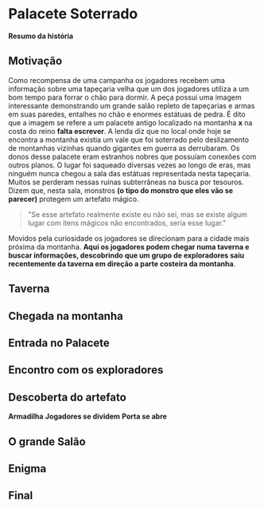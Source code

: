 # Palacete Soterrado

**Resumo da história**


Motivação
---
Como recompensa de uma campanha os jogadores recebem uma informação sobre uma tapeçaria velha que um dos jogadores utiliza a um bom tempo para forrar o chão para dormir.  A peça possui uma imagem interessante demonstrando um grande salão repleto de tapeçarias e armas em suas paredes, entalhes no chão e enormes estátuas de pedra.
É dito que a imagem se refere a um palacete antigo localizado na montanha **x** na costa do reino **falta escrever**. A lenda diz que no local onde hoje se encontra a montanha existia um vale que foi soterrado pelo deslizamento de montanhas vizinhas quando gigantes em guerra as derrubaram.
Os donos desse palacete eram estranhos nobres que possuíam conexões com outros planos. O lugar foi saqueado diversas vezes ao longo de eras, mas ninguém nunca chegou a sala das estátuas representada nesta tapeçaria.
Muitos se perderam nessas ruínas subterrâneas na busca por tesouros. 
Dizem que, nesta sala, monstros **(o tipo do monstro que eles vão se parecer)**  protegem um artefato mágico. 

>"Se esse artefato realmente existe eu não sei, mas se existe algum lugar com itens mágicos não encontrados, seria esse lugar."



Movidos pela curiosidade os jogadores se direcionam para a cidade mais próxima da montanha.
**Aqui os jogadores podem chegar numa taverna e buscar informações, descobrindo que um grupo de exploradores saiu recentemente da taverna em direção a parte costeira da montanha**.

Taverna
---

Chegada na montanha
---
Entrada no Palacete
---

Encontro com os exploradores
---

Descoberta do artefato
---
**Armadilha**
**Jogadores se dividem**
**Porta se abre**

O grande Salão
---

Enigma
---

Final
---






<!--stackedit_data:
eyJoaXN0b3J5IjpbLTE5ODQyNDMzNzAsMTc2NDc5MTkyMl19
-->
